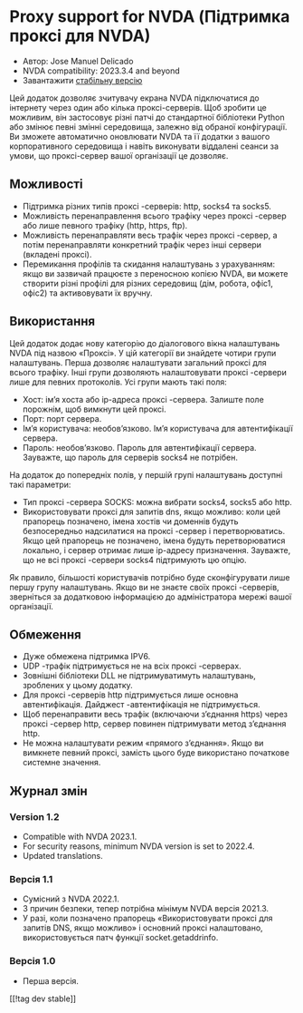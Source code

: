 # Proxy support for NVDA (Підтримка проксі для NVDA) #

* Автор: Jose Manuel Delicado
* NVDA compatibility: 2023.3.4 and beyond
* Завантажити [стабільну версію][1]

Цей додаток дозволяє зчитувачу екрана NVDA підключатися до інтернету через
один або кілька проксі-серверів. Щоб зробити це можливим, він застосовує
різні патчі до стандартної бібліотеки Python або змінює певні змінні
середовища, залежно від обраної конфігурації. Ви зможете автоматично
оновлювати NVDA та її додатки з вашого корпоративного середовища і навіть
виконувати віддалені сеанси за умови, що проксі-сервер вашої організації це
дозволяє.

## Можливості

* Підтримка різних типів проксі -серверів: http, socks4 та socks5.
* Можливість перенаправлення всього трафіку через проксі -сервер або лише
  певного трафіку (http, https, ftp).
* Можливість перенаправляти весь трафік через проксі -сервер, а потім
  перенаправляти конкретний трафік через інші сервери (вкладені проксі).
* Перемикання профілів та скидання налаштувань з урахуванням: якщо ви
  зазвичай працюєте з переносною копією NVDA, ви можете створити різні
  профілі для різних середовищ (дім, робота, офіс1, офіс2) та активовувати
  їх вручну.

## Використання

Цей додаток додає нову категорію до діалогового вікна налаштувань NVDA під
назвою «Проксі». У цій категорії ви знайдете чотири групи налаштувань. Перша
дозволяє налаштувати загальний проксі для всього трафіку. Інші групи
дозволяють налаштовувати проксі -сервери лише для певних протоколів. Усі
групи мають такі поля:

* Хост: ім’я хоста або ip-адреса проксі -сервера. Залиште поле порожнім, щоб
  вимкнути цей проксі.
* Порт: порт сервера.
* Ім’я користувача: необов’язково. Ім’я користувача для автентифікації
  сервера.
* Пароль: необов’язково. Пароль для автентифікації сервера. Зауважте, що
  пароль для серверів socks4 не потрібен.

На додаток до попередніх полів, у першій групі налаштувань доступні такі
параметри:

* Тип проксі -сервера SOCKS: можна вибрати socks4, socks5 або http.
* Використовувати проксі для запитів dns, якщо можливо: коли цей прапорець
  позначено, імена хостів чи доменнів будуть безпосередньо надсилатися на
  проксі -сервер і перетворюватись. Якщо цей прапорець не позначено, імена
  будуть перетворюватися локально, і сервер отримає лише ip-адресу
  призначення. Зауважте, що не всі проксі -сервери socks4 підтримують цю
  опцію.

Як правило, більшості користувачів потрібно буде сконфігурувати лише першу
групу налаштувань. Якщо ви не знаєте своїх проксі -серверів, зверніться за
додатковою інформацією до адміністратора мережі вашої організації.

## Обмеження

* Дуже обмежена підтримка IPV6.
* UDP -трафік підтримується не на всіх проксі -серверах.
* Зовнішні бібліотеки DLL не підтримуватимуть налаштувань, зроблених у цьому
  додатку.
* Для проксі -серверів http підтримується лише основна
  автентифікація. Дайджест -автентифікація не підтримується.
* Щоб перенаправити весь трафік (включаючи з’єднання https) через проксі
  -сервер http, сервер повинен підтримувати метод з’єднання http.
* Не можна налаштувати режим «прямого з’єднання». Якщо ви вимкнете певний
  проксі, замість цього буде використано початкове системне значення.

## Журнал змін

### Version 1.2

* Compatible with NVDA 2023.1.
* For security reasons, minimum NVDA version is set to 2022.4.
* Updated translations.

### Версія 1.1

* Сумісний з NVDA 2022.1.
* З причин безпеки, тепер потрібна мінімум NVDA версія 2021.3.
* У разі, коли позначено прапорець «Використовувати проксі для запитів DNS,
  якщо можливо» і основний проксі налаштовано, використовується патч функції
  socket.getaddrinfo.

### Версія 1.0

* Перша версія.

[[!tag dev stable]]

[1]: https://www.nvaccess.org/addonStore/legacy?file=proxy
